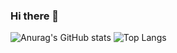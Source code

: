 ### Hi there 👋

![Anurag's GitHub stats](https://github-readme-stats.vercel.app/api?username=hye-on&show_icons=true&theme=buefy)
![Top Langs](https://github-readme-stats.vercel.app/api/top-langs/?username=hye-on&layout=compact&theme=vue)
<!--

**hye-on/hye-on** is a ✨ _special_ ✨ repository because its `README.md` (this file) appears on your GitHub profile.

Here are some ideas to get you started:

- 🔭 I’m currently working on ...
- 🌱 I’m currently learning ...
- 👯 I’m looking to collaborate on ...
- 🤔 I’m looking for help with ...
- 💬 Ask me about ...
- 📫 How to reach me: ...
- 😄 Pronouns: ...
- ⚡ Fun fact: ...
-->
